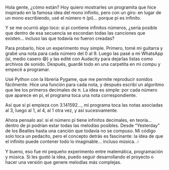 Hola gente, ¿cómo están? Hoy quiero mostrarles un programita que hice inspirado en la famosa idea del mono infinito, pero con un giro: en lugar de un mono escribiendo, usé el número π (pi)… porque pi es infinito.

Y se me ocurrió algo loco: si pi contiene infinitos números, ¿sería posible que dentro de esa secuencia se escondan todas las canciones que existen… incluso las que todavía no fueron creadas?

Para probarlo, hice un experimento muy simple.
Primero, tomé mi guitarra y grabé una nota para cada número del 0 al 9.
Luego las pasé a mi WhatsApp (sí, medio casero 😅) y las edité con Audacity para dejarlas listas como archivos de sonido.
Después, guardé todo en una carpetita en mi compu y empecé a programar.

Usé Python con la librería Pygame, que me permite reproducir sonidos fácilmente.
Hice una función para cada nota, y después escribí un algoritmo que lee los primeros decimales de π.
La idea es simple: por cada número que aparece en pi, el programa toca una nota correspondiente.

Así que si pi empieza con 3.141592..., mi programa toca las notas asociadas al 3, luego al 1, al 4, al 1 otra vez, y así sucesivamente.

Ahora pensalo así: si el número pi tiene infinitos decimales, en teoría… dentro de pi podrían estar todas las melodías posibles.
Desde “Yesterday” de los Beatles hasta una canción que todavía no se compuso.
Mi código solo toca un pedacito, pero el concepto detrás es fascinante:
la idea de que el infinito puede contener todo lo imaginable… incluso música. 🎶

Y bueno, eso fue mi pequeño experimento entre matemática, programación y música.
Si les gustó la idea, puedo seguir desarrollando el proyecto o hacer una versión que genere melodías más complejas.
